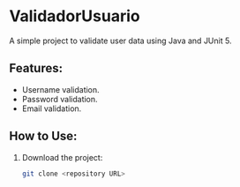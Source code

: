 # ValidadorUsuario

A simple project to validate user data using Java and JUnit 5.

## Features:
- Username validation.
- Password validation.
- Email validation.

## How to Use:
1. Download the project:
   ```bash
   git clone <repository URL>
